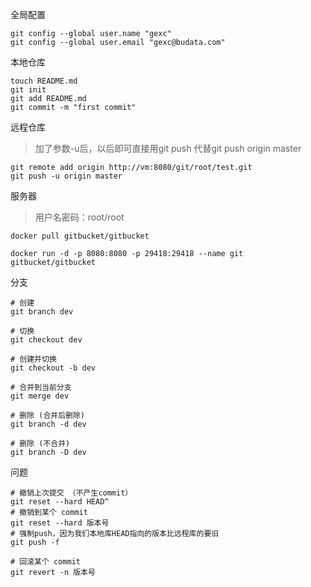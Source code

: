 全局配置

```
git config --global user.name "gexc"
git config --global user.email "gexc@budata.com"
```

本地仓库

```
touch README.md
git init
git add README.md
git commit -m "first commit"
```

远程仓库

> 加了参数-u后，以后即可直接用git push 代替git push origin master

```
git remote add origin http://vm:8080/git/root/test.git
git push -u origin master
```

服务器

> 用户名密码：root/root

```
docker pull gitbucket/gitbucket

docker run -d -p 8080:8080 -p 29418:29418 --name git gitbucket/gitbucket
```

分支

```
# 创建
git branch dev

# 切换 
git checkout dev

# 创建并切换
git checkout -b dev

# 合并到当前分支
git merge dev

# 删除 (合并后删除)
git branch -d dev

# 删除 (不合并)
git branch -D dev
```

问题

```
# 撤销上次提交 （不产生commit）
git reset --hard HEAD^
# 撤销到某个 commit
git reset --hard 版本号
# 强制push，因为我们本地库HEAD指向的版本比远程库的要旧
git push -f

# 回滚某个 commit
git revert -n 版本号
```

